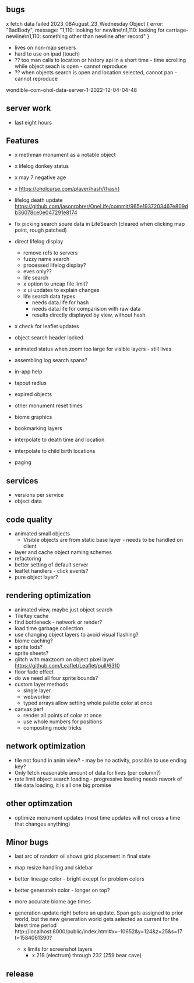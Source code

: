 ## bugs
x fetch data failed 2023_08August_23_Wednesday 
  Object { error: "BadBody", message: "1,110: looking for newline\n1,110: looking for carriage-newline\n1,110: something other than newline after record" }

- lives on non-map servers
- hard to use on ipad (touch)
- ?? too man calls to location or history api in a short time - time scrolling while object seach is open - cannot reproduce
- ?? when objects search is open and location selected, cannot pan - cannot reproduce

wondible-com-ohol-data-server-1-2022-12-04-04-48
## server work
- last eight hours

## Features
- x methman monument as a notable object
- x lifelog donkey status
- x may 7 negative age
- x https://oholcurse.com/player/hash/{hash}
- lifelog death update
https://github.com/jasonrohrer/OneLife/commit/965e1937203467e809db36078ce0e047291e8174
- fix picking search soure data in LifeSearch (cleared when clicking map point, rough patched)
- direct lifelog display
  - remove refs to servers
  - fuzzy name search
  - processed lifelog display?
  - eves only??
  - life search
  - x option to uncap file limit?
  - x ui updates to explain changes
  - life search data types
    - needs data.life for hash
    - needs data.life for comparision with raw data
    - results directly displayed by view, without hash
- x check for leaflet updates

- object search header locked
- animated status when zoom too large for visible layers - still lives
- assembling log search spans?
- in-app help
- tapout radius
- expired objects
- other monument reset times
- biome graphics
- bookmarking layers
- interpolate to death time and location
- interpolate to child birth locations
- paging

## services
- versions per service
- object data

## code quality
- animated small objects
  - Visible objects are from static base layer - needs to be handled on client
- layer and cache object naming schemes
- refactoring
- better setting of default server
- leaflet handlers - click events?
- pure object layer?


## rendering optimization
- animated view, maybe just object search
- TileKey cache
- find bottleneck - network or render?
- load time garbage collection
- use changing object layers to avoid visual flashing?
- biome caching?
- sprite lods?
- sprite sheets?
- glitch with maxzoom on object pixel layer https://github.com/Leaflet/Leaflet/pull/6310
- floor fade effect
- do we need all four sprite bounds?
- custom layer methods
  - single layer
  - webworker
  - typed arrays allow setting whole palette color at once
- canvas perf
  - render all points of color at once
  - use whole numbers for positions
  - composting mode tricks

## network optimization
- tile not found in anim view? - may be no activity, possible to use ending key?
- Only fetch reasonable amount of data for lives (per column?)
- rate limit object search loading - progressive loading needs rework of tile data loading, it is all one big promise

## other optimzation
- optimize monument updates (most time updates will not cross a time that changes anything)

## Minor bugs
- last arc of random oil shows grid placement in final state
- map resize handling and sidebar
- better lineage color - bright except for problem colors
- better generatoin color - longer on top?
- more accurate biome age times
- generation update right before an update. Span gets assigned to prior world, but the new generation world gets selected as current for the latest time period
  http://localhost:8000/public/index.html#x=-10652&y=124&z=25&s=17
  t=1584061390?

  - x limits for screenshot layers
    - x 218 (electrum) through 232 (259 bear cave)

## release

